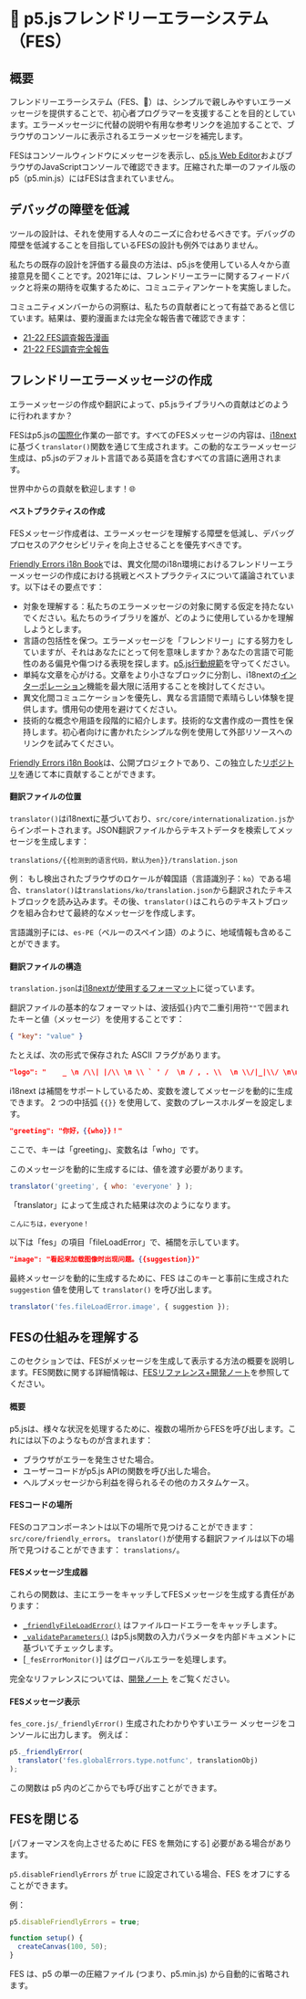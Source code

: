 # 🌸 p5.jsフレンドリーエラーシステム（FES）

## 概要

フレンドリーエラーシステム（FES、🌸）は、シンプルで親しみやすいエラーメッセージを提供することで、初心者プログラマーを支援することを目的としています。エラーメッセージに代替の説明や有用な参考リンクを追加することで、ブラウザのコンソールに表示されるエラーメッセージを補完します。

FESはコンソールウィンドウにメッセージを表示し、[p5.js Web Editor]およびブラウザのJavaScriptコンソールで確認できます。圧縮された単一のファイル版のp5（p5.min.js）にはFESは含まれていません。

[p5.js Web Editor]: https://editor.p5js.org/

## デバッグの障壁を低減
ツールの設計は、それを使用する人々のニーズに合わせるべきです。デバッグの障壁を低減することを目指しているFESの設計も例外ではありません。

私たちの既存の設計を評価する最良の方法は、p5.jsを使用している人々から直接意見を聞くことです。2021年には、フレンドリーエラーに関するフィードバックと将来の期待を収集するために、コミュニティアンケートを実施しました。

コミュニティメンバーからの洞察は、私たちの貢献者にとって有益であると信じています。結果は、要約漫画または完全な報告書で確認できます：
* [21-22 FES調査報告漫画]
* [21-22 FES調査完全報告]


[21-22 FES調査報告漫画]: https://almchung.github.io/p5jsFESsurvey/
[21-22 FES調査完全報告]: https://observablehq.com/@almchung/p5-fes-21-survey

## フレンドリーエラーメッセージの作成

エラーメッセージの作成や翻訳によって、p5.jsライブラリへの貢献はどのように行われますか？

FESはp5.jsの[国際化]作業の一部です。すべてのFESメッセージの内容は、[i18next]に基づく`translator()`関数を通じて生成されます。この動的なエラーメッセージ生成は、p5.jsのデフォルト言語である英語を含むすべての言語に適用されます。

世界中からの貢献を歓迎します！🌐

[国際化]: https://github.com/processing/p5.js/blob/main/contributor_docs/internationalization.md
[i18next]: https://www.i18next.com/


#### ベストプラクティスの作成

FESメッセージ作成者は、エラーメッセージを理解する障壁を低減し、デバッグプロセスのアクセシビリティを向上させることを優先すべきです。

[Friendly Errors i18n Book]では、異文化間のi18n環境におけるフレンドリーエラーメッセージの作成における挑戦とベストプラクティスについて議論されています。以下はその要点です：

* 対象を理解する：私たちのエラーメッセージの対象に関する仮定を持たないでください。私たちのライブラリを誰が、どのように使用しているかを理解しようとします。
* 言語の包括性を保つ。エラーメッセージを「フレンドリー」にする努力をしていますが、それはあなたにとって何を意味しますか？あなたの言語で可能性のある偏見や傷つける表現を探します。[p5.js行動規範]を守ってください。
* 単純な文章を心がける。文章をより小さなブロックに分割し、i18nextの[インターポレーション]機能を最大限に活用することを検討してください。
* 異文化間コミュニケーションを優先し、異なる言語間で素晴らしい体験を提供します。慣用句の使用を避けてください。
* 技術的な概念や用語を段階的に紹介します。技術的な文書作成の一貫性を保持します。初心者向けに書かれたシンプルな例を使用して外部リソースへのリンクを試みてください。

[Friendly Errors i18n Book]: https://almchung.github.io/p5-fes-i18n-book/
[インターポレーション]: https://www.i18next.com/translation-function/interpolation
[p5.js行動規範]: https://github.com/processing/p5.js/blob/main/CODE_OF_CONDUCT.md#p5js-code-of-conduct
[エキスパートの盲点]: https://tilt.colostate.edu/TipsAndGuides/Tip/181

[Friendly Errors i18n Book]は、公開プロジェクトであり、この独立した[リポジトリ]を通じて本に貢献することができます。

[リポジトリ]: https://github.com/almchung/p5-fes-i18n-book
#### 翻訳ファイルの位置

`translator()`はi18nextに基づいており、`src/core/internationalization.js`からインポートされます。JSON翻訳ファイルからテキストデータを検索してメッセージを生成します：
```
translations/{{检测到的语言代码，默认为en}}/translation.json
```
例：
もし検出されたブラウザのロケールが韓国語（言語識別子：`ko`）である場合、`translator()`は`translations/ko/translation.json`から翻訳されたテキストブロックを読み込みます。その後、`translator()`はこれらのテキストブロックを組み合わせて最終的なメッセージを作成します。

言語識別子には、`es-PE`（ペルーのスペイン語）のように、地域情報も含めることができます。

#### 翻訳ファイルの構造
`translation.json`は[i18nextが使用するフォーマット](https://www.i18next.com/misc/json-format)に従っています。

翻訳ファイルの基本的なフォーマットは、波括弧`{}`内で二重引用符`""`で囲まれたキーと値（メッセージ）を使用することです：
```json
{ "key": "value" }
```
たとえば、次の形式で保存された ASCII フラグがあります。
```json
"logo": "    _ \n /\\| |/\\ \n \\ ` ' /  \n / , . \\  \n \\/|_|\\/ \n\n"
```
i18next は補間をサポートしているため、変数を渡してメッセージを動的に生成できます。 2 つの中括弧 `{{}}` を使用して、変数のプレースホルダーを設定します。
```json
"greeting": "你好，{{who}}！"
```
ここで、キーは「greeting」、変数名は「who」です。

このメッセージを動的に生成するには、値を渡す必要があります。
```javascript
translator('greeting', { who: 'everyone' } );
```
「translator」によって生成された結果は次のようになります。
```
こんにちは，everyone！
```

以下は「fes」の項目「fileLoadError」で、補間を示しています。
```json
"image": "看起来加载图像时出现问题。{{suggestion}}"
```
最終メッセージを動的に生成するために、FES はこのキーと事前に生成された `suggestion` 値を使用して `translator()` を呼び出します。
```javascript
translator('fes.fileLoadError.image', { suggestion });
```

[国際化ドキュメント]: https://github.com/processing/p5.js/blob/main/contributor_docs/internationalization.md


## FESの仕組みを理解する
このセクションでは、FESがメッセージを生成して表示する方法の概要を説明します。FES関数に関する詳細情報は、[FESリファレンス+開発ノート]を参照してください。

[FESリファレンス+開発ノート]: https://github.com/processing/p5.js/blob/main/contributor_docs/fes_reference_dev_notes.md


#### 概要
p5.jsは、様々な状況を処理するために、複数の場所からFESを呼び出します。これには以下のようなものが含まれます：
* ブラウザがエラーを発生させた場合。
* ユーザーコードがp5.js APIの関数を呼び出した場合。
* ヘルプメッセージから利益を得られるその他のカスタムケース。

#### FESコードの場所
FESのコアコンポーネントは以下の場所で見つけることができます：
`src/core/friendly_errors`。
`translator()`が使用する翻訳ファイルは以下の場所で見つけることができます：
`translations/`。

#### FESメッセージ生成器
これらの関数は、主にエラーをキャッチしてFESメッセージを生成する責任があります：
* [`_friendlyFileLoadError()`] はファイルロードエラーをキャッチします。
* [`_validateParameters()`] はp5.js関数の入力パラメータを内部ドキュメントに基づいてチェックします。
* [`_fesErrorMonitor()`] はグローバルエラーを処理します。

完全なリファレンスについては、[開発ノート] をご覧ください。

[`_friendlyFileLoadError()`]: https://github.com/processing/p5.js/blob/main/contributor_docs/fes_reference_dev_notes.md#_friendlyfileloaderror
[`_validateParameters()`]: https://github.com/processing/p5.js/blob/main/contributor_docs/fes_reference_dev_notes.md#validateparameters
[`_fesErrorMontitor()`]: https://github.com/processing/p5.js/blob/main/contributor_docs/fes_reference_dev_notes.md#feserrormonitor
[開発ノート]: https://github.com/processing/p5.js/blob/main/contributor_docs/fes_reference_dev_notes.md


#### FESメッセージ表示
`fes_core.js/_friendlyError()` 生成されたわかりやすいエラー メッセージをコンソールに出力します。 例えば：

```javascript
p5._friendlyError(
  translator('fes.globalErrors.type.notfunc', translationObj)
);
```
この関数は p5 内のどこからでも呼び出すことができます。

## FESを閉じる
[パフォーマンスを向上させるために FES を無効にする] 必要がある場合があります。

`p5.disableFriendlyErrors` が `true` に設定されている場合、FES をオフにすることができます。

例：
```javascript
p5.disableFriendlyErrors = true;

function setup() {
  createCanvas(100, 50);
}
```

FES は、p5 の単一の圧縮ファイル (つまり、p5.min.js) から自動的に省略されます。

[FES を無効にしてパフォーマンスを向上させる]: https://github.com/processing/p5.js/wiki/Optimizing-p5.js-Code-for-Performance#disable-the-friendly-error-system-fes